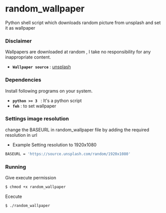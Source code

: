 # random_wallpaper
Python shell script which downloads random picture from unsplash and set it as wallpaper

### Disclaimer 
Wallpapers are downloaded at random , I take no responsibility for any inappropriate content.
- **`Wallpaper source`** : <a href="https://unsplash.com/">unsplash</a>  

### Dependencies

Install following programs on your system.

- **`python >= 3 `** : It's a python script
- **`feh`** : to set wallpaper

### Settings image resolution

change the BASEURL in random_wallpaper file by adding the required resolution in url 
- Example Setting resolution to 1920x1080
```bash
BASEURL = 'https://source.unsplash.com/random/1920x1080'
```

### Running

Give execute permission
```bash
$ chmod +x random_wallpaper
```
Ececute
```bash
$ ./random_wallpaper
```
